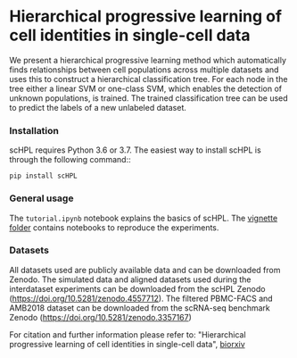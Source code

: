 # Hierarchical progressive learning of cell identities in single-cell data

We present a hierarchical progressive learning method which automatically finds relationships between cell populations across multiple datasets and uses this to construct a hierarchical classification tree. For each node in the tree either a linear SVM or one-class SVM, which enables the detection of unknown populations, is trained. The trained classification tree can be used to predict the labels of a new unlabeled dataset. 

### Installation

scHPL requires Python 3.6 or 3.7. The easiest way to install scHPL is through the following command::

    pip install scHPL

### General usage

The ```tutorial.ipynb``` notebook explains the basics of scHPL. The [vignette folder](vignettes) contains notebooks to reproduce the experiments.  

### Datasets

All datasets used are publicly available data and can be downloaded from Zenodo. The simulated data and aligned datasets used during the interdataset experiments can be downloaded from the scHPL Zenodo (https://doi.org/10.5281/zenodo.4557712). The filtered PBMC-FACS and AMB2018 dataset can be downloaded from the scRNA-seq benchmark Zenodo (https://doi.org/10.5281/zenodo.3357167)

For citation and further information please refer to:
"Hierarchical progressive learning of cell identities in single-cell data", [biorxiv](https://www.biorxiv.org/content/10.1101/2020.03.27.010124v2)

